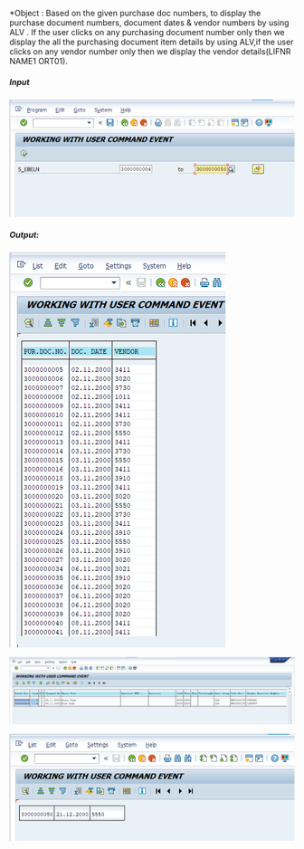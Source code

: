 *Object : Based on the given purchase doc numbers, to display the purchase document numbers, document dates & vendor numbers by using ALV . If the user clicks on any purchasing document number only then we display the all the purchasing document item details by using ALV,if the user clicks on any vendor number only then we display the vendor details(LIFNR NAME1 ORT01).


##### Input 
![ALV input](input.png)


##### Output: 
![ALV OUTPUT](output_1.png)

![ALV OUTPUT](output_2.png)

![ALV OUTPUT](output_3.png)
